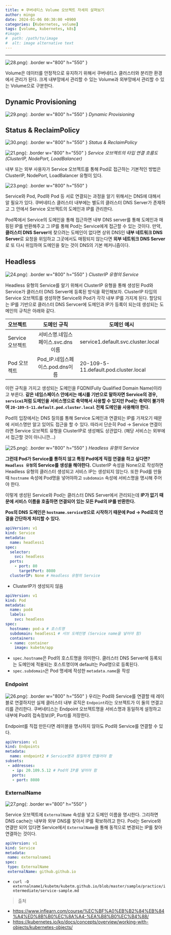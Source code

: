 ```yaml
---
title: ☸️ 쿠버네티스 Volume 오브젝트 자세히 살펴보기
author: mingo
date: 2024-01-06 00:30:00 +0900
categories: [Kubernetes, volume]
tags: [volume, kubernetes, k8s]
#image:
#  path: /path/to/image
#  alt: image alternative text
---
```


-----------------
![28.png](/assets/img/post/202401/28.png){: .border w="800" h="550" }

Volume은 데이터를 안정적으로 유지하기 위해서 쿠버네티스 클러스터와 분리한 환경에서 관리가 된다.
크게 내부망에서 관리할 수 있는 Volume과 외부망에서 관리할 수 있는 Volume으로 구분한다.

## Dynamic Provisioning
![29.png](/assets/img/post/202401/29.png){: .border w="800" h="550" }
_Dynamic Provisioning_

## Status & ReclaimPolicy
![30.png](/assets/img/post/202401/30.png){: .border w="800" h="550" }
_Status & ReclaimPolicy_




![21.png](/assets/img/post/202401/21.png){: .border w="800" h="550" }
_Service 오브젝트의 타입 연결 흐름도(ClusterIP, NodePort, LoadBalancer)_

내부 또는 외부 사용자가 Service 오브젝트를 통해 Pod로 접근하는 기본적인 방법은 ClusterIP, NodePort, LoadBalancer 유형이 있다.

![23.png](/assets/img/post/202401/23.png){: .border w="800" h="550" }

Service와 Pod, Pod와 Pod 등 서로 연결되는 과정을 알기 위해서는 DNS에 대해서 알 필요가 있다.
쿠버네티스 클러스터 내부에는 별도의 클러스터 DNS Server가 존재하고 그 안에서 Service 오브젝트의 도메인과 IP를 관리한다.

Pod쪽에서 Service의 도메인을 통해 접근하면 내부 DNS server를 통해 도메인과 매핑된 IP를 반환해주고 그 IP를 통해 Pod는 Service에게 접근할 수 있는 것이다.
만약, **클러스터 DNS Server**에 찾으려는 도메인이 없다면 상위 DNS인 **내부 네트워크 DNS Server**로 요청을 위임하고
그곳에서도 매핑되지 않는다면 **외부 네트워크 DNS Server**로 또 다시 위임하여 도메인을 찾는 것이 DNS의 기본 메커니즘이다.

## Headless
![24.png](/assets/img/post/202401/24.png){: .border w="800" h="550" }
_ClusterIP 유형의 Service_

Headless 유형의 Service를 알기 위해서 ClusterIP 유형을 통해 생성된 Pod와 Service가 클러스터 DNS Server에 등록된 방식을 확인해보자.
ClusterIP 타입의 Service 오브젝트를 생성하면 Service와 Pod가 각각 내부 IP를 가지게 된다.
할당되는 IP를 기반으로 클러스터 DNS Servcer에 도메인과 IP가 등록이 되는데 생성되는 도메인의 규칙은 아래와 같다.

| 오브젝트         | 도메인 규칙 | 도메인 예시                                |
|:-------------|:------:|---------------------------------------|
| Service 오브젝트 | 서비스명.네임스페이스.svc.dns이름   | service1.default.svc.cluster.local    |
| Pod 오브젝트     | Pod_IP.네임스페이스.pod.dns이름    | 20-109-5-11.default.pod.cluster.local |

이런 규칙을 가지고 생성되는 도메인을 FQDN(Fully Qualified Domain Name)이라고 부른다.
**같은 네임스페이스 안에서는 예시를 기반으로 말하자면
Service의 경우, `service1`처럼 도메인을 서비스명으로 축약해서 사용할 수 있지만
Pod는 축약이 불가하여 `20-109-5-11.default.pod.cluster.local` 전체 도메인을 사용해야 한다.**

Pod의 입장에서는 DNS 질의를 통해 Service 도메인과 연결되는 IP를 가져오기 때문에 서비스명만 알고 있어도 접근을 할 수 있다.
따라서 단순히 Pod -> Service 연결이라면 Service 오브젝트 유형을 ClusterIP로 생성해도 상관없다.
(해당 서비스는 외부에서 접근할 것이 아니니깐...)

![25.png](/assets/img/post/202401/25.png){: .border w="800" h="550" }
_Headless 유형의 Service_

**그런데 Pod가 Service를 통하지 않고 특정 Pod에게 직접 연결을 하고 싶다면? `Headless 유형`의 Service를 생성을 해야한다.**
ClusterIP 속성을 None으로 작성하면 Headless 유형의 클러스터 생성되고 서비스 IP는 생성되지 않는다.
또한 Pod를 만들 때 `hostname` 속성에 Pod명을 넣어야하고 `subdomain` 속성에 서비스명을 명시해 주어야 한다.

이렇게 생성된 Service와 Pod는 클러스터 DNS Server에서 관리되는데
**IP가 없기 때문에 서비스 이름을 호출하면 연결되어 있는 모든 Pod의 IP를 반환한다.**

**Pos의 DNS 도메인은 `hostname.service명`으로 시작하기 때문에 Pod -> Pod로의 연결을 간단하게 처리할 수 있다.**

```yaml
apiVersion: v1
kind: Service
metadata:
  name: headless1
spec:
  selector:
    svc: headless
  ports:
    - port: 80
      targetPort: 8080    
  clusterIP: None # Headless 유형의 Service
```
- ClusterIP가 생성되지 않음

```yaml
apiVersion: v1
kind: Pod
metadata:
  name: pod4
  labels:
    svc: headless
spec:
  hostname: pod-a # 호스트명
  subdomain: headless1 # 서브 도메인명 (Service name을 넣어야 함)
  containers:
  - name: container
    image: kubetm/app
```
- `spec.hostname`은 Pod의 호스트명을 의미한다. 클러스터 DNS Server에 등록되는 도메인에 적용되는 호스트명이며 default는 Pod명으로 등록된다.
- `spec.subdomain`은 Pod 명세에 작성한 `metadata.name`을 작성

### Endpoint
![26.png](/assets/img/post/202401/26.png){: .border w="800" h="550" }
우리는 Pod와 Service를 연결할 때 레이블로 연결하지만 실제 클러스터 내부 로직은 `Endpoint`라는 오브젝트가 이 둘의 연결고리를 관리한다.
쿠버네티스는 Endpoint 오브젝트명을 서비스명과 동일하게 설정하고 내부에 Pod의 접속정보(IP, Port)를 저장한다.

Endpoint를 직접 만든다면 레이블을 명시하지 않아도 Pod와 Service를 연결할 수 있다.

```yaml
apiVersion: v1
kind: Endpoints
metadata:
  name: endpoint2 # Service명과 동일하게 만들어야 함
subsets:
 - addresses:
   - ip: 20.109.5.12 # Pod의 IP를 넣어야 함
   ports:
   - port: 8080
```

### ExternalName
![27.png](/assets/img/post/202401/27.png){: .border w="800" h="550" }

Service 오브젝트에 `ExternalName` 속성을 넣고 도메인 이름을 명시한다.
그리하면 DNS cache는 내부와 외부 DNS를 찾아서 IP를 확보하려고 한다.
Pod는 Service와 연결만 되어 있다면 Service에서 `ExternalName`을 통해 동적으로 변경되는 IP를 찾아 연결하는 것이다.

```yaml
apiVersion: v1
kind: Service
metadata:
 name: externalname1
spec:
 type: ExternalName
 externalName: github.github.io
```
- `curl -O externalname1/kubetm/kubetm.github.io/blob/master/sample/practice/intermediate/service-sample.md`

> 출처
- <https://www.inflearn.com/course/%EC%BF%A0%EB%B2%84%EB%84%A4%ED%8B%B0%EC%8A%A4-%EA%B8%B0%EC%B4%88/>
- <https://kubernetes.io/ko/docs/concepts/overview/working-with-objects/kubernetes-objects/>
